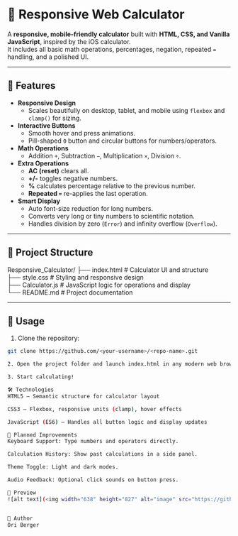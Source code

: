 # 🧮 Responsive Web Calculator

A **responsive, mobile-friendly calculator** built with **HTML, CSS, and Vanilla JavaScript**, inspired by the iOS calculator.  
It includes all basic math operations, percentages, negation, repeated `=` handling, and a polished UI.

---

## 🚀 Features

- **Responsive Design**
  - Scales beautifully on desktop, tablet, and mobile using `flexbox` and `clamp()` for sizing.
- **Interactive Buttons**
  - Smooth hover and press animations.
  - Pill-shaped `0` button and circular buttons for numbers/operators.
- **Math Operations**
  - Addition `+`, Subtraction `−`, Multiplication `×`, Division `÷`.
- **Extra Operations**
  - **AC (reset)** clears all.
  - **+/-** toggles negative numbers.
  - **%** calculates percentage relative to the previous number.
  - **Repeated `=`** re-applies the last operation.
- **Smart Display**
  - Auto font-size reduction for long numbers.
  - Converts very long or tiny numbers to scientific notation.
  - Handles division by zero (`Error`) and infinity overflow (`Overflow`).

---

## 📂 Project Structure

Responsive_Calculator/
├── index.html # Calculator UI and structure <br>
├── style.css # Styling and responsive design <br>
├── Calculator.js # JavaScript logic for operations and display <br>
└── README.md # Project documentation <br>


---

## 📖 Usage

1. Clone the repository:

```bash
git clone https://github.com/<your-username>/<repo-name>.git

2. Open the project folder and launch index.html in any modern web browser.

3. Start calculating!

🛠️ Technologies
HTML5 – Semantic structure for calculator layout

CSS3 – Flexbox, responsive units (clamp), hover effects

JavaScript (ES6) – Handles all button logic and display updates

🎯 Planned Improvements
Keyboard Support: Type numbers and operators directly.

Calculation History: Show past calculations in a side panel.

Theme Toggle: Light and dark modes.

Audio Feedback: Optional click sounds on button press.

📸 Preview
![alt text](<img width="638" height="827" alt="image" src="https://github.com/user-attachments/assets/3eb65d78-7cf5-436a-a500-9a1b025998da" />)


👤 Author
Ori Berger